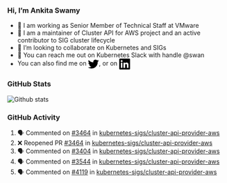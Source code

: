 ### Hi, I’m Ankita Swamy

- 💼 I am working as Senior Member of Technical Staff at VMware
- 👀 I am a maintainer of Cluster API for AWS project and an active contributor to SIG cluster lifecycle
- 💞️ I’m looking to collaborate on Kubernetes and SIGs
- 💬 You can reach me out on Kubernetes Slack with handle @swan
- You can also find me on <a href="https://twitter.com/SwamyAnkita" target="blank"><img align="center" src="https://raw.githubusercontent.com/Ankitasw/Ankitasw/master/svg/twitter.svg" alt="Ankitasw" height="25" width="25" color="#1DA1f2" /></a>, or on <a href="https://www.linkedin.com/in/Ankitaswamy/" target="blank"><img align="center" src="https://raw.githubusercontent.com/Ankitasw/Ankitasw/master/svg/linkedin.svg" alt="Ankitasw" height="25" width="25" /></a>

### GitHub Stats
![Github stats](https://github-readme-stats.vercel.app/api?username=Ankitasw&count_private=true&show_icons=true&theme=tokyonight)

### GitHub Activity 
<!--START_SECTION:activity-->
1. 🗣 Commented on [#3464](https://github.com/kubernetes-sigs/cluster-api-provider-aws/issues/3464) in [kubernetes-sigs/cluster-api-provider-aws](https://github.com/kubernetes-sigs/cluster-api-provider-aws)
2. ❌ Reopened PR [#3464](https://github.com/kubernetes-sigs/cluster-api-provider-aws/pull/3464) in [kubernetes-sigs/cluster-api-provider-aws](https://github.com/kubernetes-sigs/cluster-api-provider-aws)
3. 🗣 Commented on [#3404](https://github.com/kubernetes-sigs/cluster-api-provider-aws/issues/3404) in [kubernetes-sigs/cluster-api-provider-aws](https://github.com/kubernetes-sigs/cluster-api-provider-aws)
4. 🗣 Commented on [#3544](https://github.com/kubernetes-sigs/cluster-api-provider-aws/issues/3544) in [kubernetes-sigs/cluster-api-provider-aws](https://github.com/kubernetes-sigs/cluster-api-provider-aws)
5. 🗣 Commented on [#4119](https://github.com/kubernetes-sigs/cluster-api-provider-aws/issues/4119) in [kubernetes-sigs/cluster-api-provider-aws](https://github.com/kubernetes-sigs/cluster-api-provider-aws)
<!--END_SECTION:activity-->
